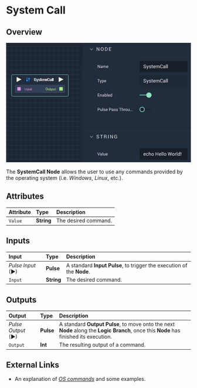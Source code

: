 # System Call

## Overview

![The SystemCall Node.](../../.gitbook/assets/systemcall1.png)

The **SystemCall Node** allows the user to use any commands provided by the operating system \(i.e. _Windows_, _Linux_, etc.\).

## Attributes

| Attribute | Type | Description |
| :--- | :--- | :--- |
| `Value` | **String** | The desired command. |

## Inputs

| Input | Type | Description |
| :--- | :--- | :--- |
| _Pulse Input_ \(►\) | **Pulse** | A standard **Input Pulse**, to trigger the execution of the **Node**. |
| `Input` | **String** | The desired command. |

## Outputs

| Output | Type | Description |
| :--- | :--- | :--- |
| _Pulse Output_ \(►\) | **Pulse** | A standard **Output Pulse**, to move onto the next **Node** along the **Logic Branch**, once this **Node** has finished its execution. |
| `Output` | **Int** | The resulting output of a command. |

## External Links

* An explanation of [_OS commands_](https://www.tutorialspoint.com/what-are-system-calls-in-operating-system) and some examples.

